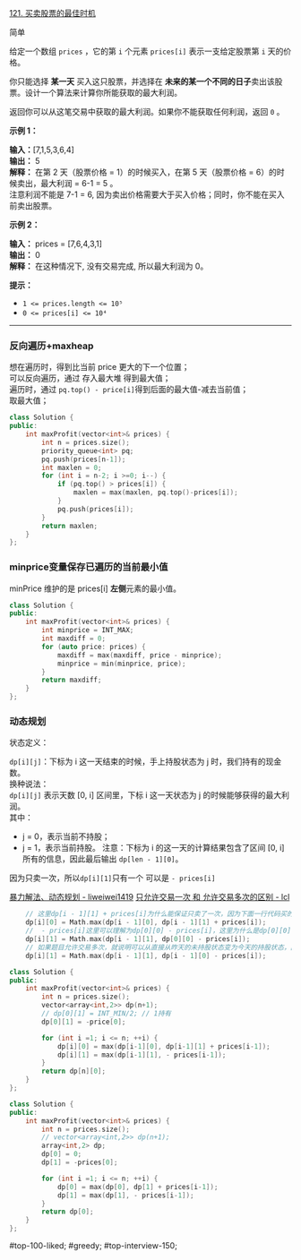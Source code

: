 [121. 买卖股票的最佳时机](https://leetcode.cn/problems/best-time-to-buy-and-sell-stock/)

简单

给定一个数组 `prices` ，它的第 `i` 个元素 `prices[i]` 表示一支给定股票第 `i` 天的价格。

你只能选择 **某一天** 买入这只股票，并选择在 **未来的某一个不同的日子**卖出该股票。设计一个算法来计算你所能获取的最大利润。

返回你可以从这笔交易中获取的最大利润。如果你不能获取任何利润，返回 `0` 。

**示例 1：**

**输入：**[7,1,5,3,6,4]  
**输出：** 5  
**解释：** 在第 2 天（股票价格 = 1）的时候买入，在第 5 天（股票价格 = 6）的时候卖出，最大利润 = 6-1 = 5 。  
     注意利润不能是 7-1 = 6, 因为卖出价格需要大于买入价格；同时，你不能在买入前卖出股票。  

**示例 2：**

**输入：** prices = [7,6,4,3,1]  
**输出：** 0  
**解释：** 在这种情况下, 没有交易完成, 所以最大利润为 0。  

**提示：**

- `1 <= prices.length <= 10⁵`
- `0 <= prices[i] <= 10⁴`
---- ----
### 反向遍历+maxheap
想在遍历时，得到比当前 price 更大的下一个位置；  
可以反向遍历，通过 存入最大堆 得到最大值；  
遍历时，通过 `pq.top() - price[i]`得到后面的最大值-减去当前值；  
取最大值；  
```cpp
class Solution {
public:
    int maxProfit(vector<int>& prices) {
        int n = prices.size();
        priority_queue<int> pq;
        pq.push(prices[n-1]);
        int maxlen = 0;
        for (int i = n-2; i >=0; i--) {
            if (pq.top() > prices[i]) {
                maxlen = max(maxlen, pq.top()-prices[i]);
            }
            pq.push(prices[i]);
        }
        return maxlen;
    }
};
```
### minprice变量保存已遍历的当前最小值
minPrice 维护的是 prices[i] **左侧**元素的最小值。  
```cpp
class Solution {
public:
    int maxProfit(vector<int>& prices) {
        int minprice = INT_MAX;
        int maxdiff = 0;
        for (auto price: prices) {
            maxdiff = max(maxdiff, price - minprice);
            minprice = min(minprice, price);
        }
        return maxdiff;
    }
};
```

### 动态规划

状态定义：

`dp[i][j]`：下标为 i 这一天结束的时候，手上持股状态为 j 时，我们持有的现金数。  
换种说法：  
`dp[i][j]` 表示天数 [0, i] 区间里，下标 i 这一天状态为 j 的时候能够获得的最大利润。  
其中：  
- j = 0，表示当前不持股；
- j = 1，表示当前持股。
注意：下标为 i 的这一天的计算结果包含了区间 [0, i] 所有的信息，因此最后输出 `dp[len - 1][0]`。

因为只卖一次，所以`dp[i][1]`只有一个 可以是 `- prices[i]`

[暴力解法、动态规划 - liweiwei1419](https://leetcode.cn/problems/best-time-to-buy-and-sell-stock/solutions/38477/bao-li-mei-ju-dong-tai-gui-hua-chai-fen-si-xiang-b)
[只允许交易一次 和 允许交易多次的区别 - lcl](https://leetcode.cn/problems/best-time-to-buy-and-sell-stock/solutions/38477/bao-li-mei-ju-dong-tai-gui-hua-chai-fen-si-xiang-b/comments/774447/)
```cpp
    // 这里dp[i - 1][1] + prices[i]为什么能保证只卖了一次，因为下面一行代码买的时候已经保证了只买一次，所以这里自然就保证了只卖一次，不管是只允许交易一次还是允许交易多次，这行代码都不用变，因为只要保证只买一次（保证了只卖一次）或者买多次（保证了可以卖多次）即可。
    dp[i][0] = Math.max(dp[i - 1][0], dp[i - 1][1] + prices[i]);
    //  - prices[i]这里可以理解为dp[0][0] - prices[i]，这里为什么是dp[0][0] - prices[i]，因为只有这样才能保证只买一次，所以需要用一开始初始化的未持股的现金dp[0][0]减去当天的股价
    dp[i][1] = Math.max(dp[i - 1][1], dp[0][0] - prices[i]);
    // 如果题目允许交易多次，就说明可以从直接从昨天的未持股状态变为今天的持股状态，因为昨天未持股状态可以代表之前买过又卖过后的状态，也就是之前交易过多次后的状态。也就是下面的代码。
    dp[i][1] = Math.max(dp[i - 1][1], dp[i - 1][0] - prices[i]);
```

```cpp
class Solution {
public:
    int maxProfit(vector<int>& prices) {
        int n = prices.size();
        vector<array<int,2>> dp(n+1);
        // dp[0][1] = INT_MIN/2; // 1持有
        dp[0][1] = -price[0];

        for (int i =1; i <= n; ++i) {
            dp[i][0] = max(dp[i-1][0], dp[i-1][1] + prices[i-1]);
            dp[i][1] = max(dp[i-1][1], - prices[i-1]);
        }
        return dp[n][0];
    }
};
```

```cpp
class Solution {
public:
    int maxProfit(vector<int>& prices) {
        int n = prices.size();
        // vector<array<int,2>> dp(n+1);
        array<int,2> dp;
        dp[0] = 0;
        dp[1] = -prices[0];

        for (int i =1; i <= n; ++i) {
            dp[0] = max(dp[0], dp[1] + prices[i-1]);
            dp[1] = max(dp[1], - prices[i-1]);
        }
        return dp[0];
    }
};
```

#top-100-liked; #greedy; #top-interview-150; 